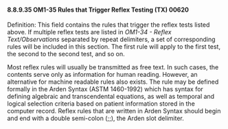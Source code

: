#### 8.8.9.35 OM1-35 Rules that Trigger Reflex Testing (TX) 00620

Definition: This field contains the rules that trigger the reflex tests listed above. If multiple reflex tests are listed in _OM1-34 - Reflex Text/Observations_ separated by repeat delimiters, a set of corresponding rules will be included in this section. The first rule will apply to the first test, the second to the second test, and so on.

Most reflex rules will usually be transmitted as free text. In such cases, the contents serve only as information for human reading. However, an alternative for machine readable rules also exists. The rule may be defined formally in the Arden Syntax (ASTM 1460-1992) which has syntax for defining algebraic and transcendental equations, as well as temporal and logical selection criteria based on patient information stored in the computer record. Reflex rules that are written in Arden Syntax should begin and end with a double semi-colon (;;), the Arden slot delimiter.
